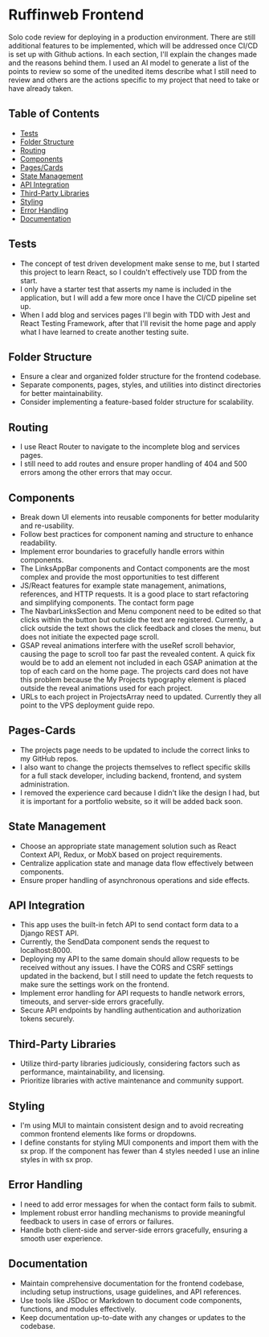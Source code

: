 # Ruffinweb Frontend

Solo code review for deploying in a production environment. There are still additional features to be implemented, which will be addressed once CI/CD is set up with Github actions. In each section, I'll explain the changes made and the reasons behind them. I used an AI model to generate a list of the points to review so some of the unedited items describe what I still need to review and others are the actions specific to my project that need to take or have already taken. 

## Table of Contents

- [Tests](#tests)
- [Folder Structure](#folder-structure)
- [Routing](#routing)
- [Components](#components)
- [Pages/Cards](#pages-cards)
- [State Management](#state-management)
- [API Integration](#api-integration)
- [Third-Party Libraries](#third-party-libraries)
- [Styling](#styling)
- [Error Handling](#error-handling)
- [Documentation](#documentation)

## Tests

- The concept of test driven development make sense to me, but I started this project to learn React, so I couldn't effectively use TDD from the start.
- I only have a starter test that asserts my name is included in the application, but I will add a few more once I have the CI/CD pipeline set up.
- When I add blog and services pages I'll begin with TDD with Jest and React Testing Framework, after that I'll revisit the home page and apply what I have learned to create another testing suite.

## Folder Structure

- Ensure a clear and organized folder structure for the frontend codebase.
- Separate components, pages, styles, and utilities into distinct directories for better maintainability.
- Consider implementing a feature-based folder structure for scalability.

## Routing

- I use React Router to navigate to the incomplete blog and services pages.
- I still need to add routes and ensure proper handling of 404 and 500 errors among the other errors that may occur.

## Components

- Break down UI elements into reusable components for better modularity and re-usability.
- Follow best practices for component naming and structure to enhance readability.
- Implement error boundaries to gracefully handle errors within components.
- The LinksAppBar components and Contact components are the most complex and provide the most opportunities to test different 
- JS/React features for example state management, animations, references, and HTTP requests. 
It is a good place to start refactoring and simplifying components. The contact form page 
- The NavbarLinksSection and Menu component need to be edited so that clicks within the button but outside the text are registered. 
Currently, a click outside the text shows the click feedback and closes the menu, but does not initiate the expected page scroll.
- GSAP reveal animations interfere with the useRef scroll behavior, causing the page to scroll too far past the revealed content. 
A quick fix would be to add an element not included in each GSAP animation at the top of each card on the home page. 
The projects card does not have this problem because the My Projects typography element is placed outside the reveal animations used for each project.
- URLs to each project in ProjectsArray need to updated. Currently they all point to the VPS deployment guide repo.

## Pages-Cards

- The projects page needs to be updated to include the correct links to my GitHub repos.
- I also want to change the projects themselves to reflect specific skills for a full stack developer, including backend, frontend, and system administration.
- I removed the experience card because I didn't like the design I had, but it is important for a portfolio website, so it will be added back soon.

## State Management

- Choose an appropriate state management solution such as React Context API, Redux, or MobX based on project requirements.
- Centralize application state and manage data flow effectively between components.
- Ensure proper handling of asynchronous operations and side effects.

## API Integration

- This app uses the built-in fetch API to send contact form data to a Django REST API.
- Currently, the SendData component sends the request to localhost:8000. 
- Deploying my API to the same domain should allow requests to be received without any issues. I have the CORS and CSRF settings updated in the backend, 
but I still need to update the fetch requests to make sure the settings work on the frontend.
- Implement error handling for API requests to handle network errors, timeouts, and server-side errors gracefully.
- Secure API endpoints by handling authentication and authorization tokens securely.

## Third-Party Libraries

- Utilize third-party libraries judiciously, considering factors such as performance, maintainability, and licensing.
- Prioritize libraries with active maintenance and community support.

## Styling

- I'm using MUI to maintain consistent design and to avoid recreating common frontend elements like forms or dropdowns.
- I define constants for styling MUI components and import them with the sx prop. If the component has fewer than 4 styles needed I use an inline styles in with sx prop.

## Error Handling

- I need to add error messages for when the contact form fails to submit. 
- Implement robust error handling mechanisms to provide meaningful feedback to users in case of errors or failures.
- Handle both client-side and server-side errors gracefully, ensuring a smooth user experience.

## Documentation

- Maintain comprehensive documentation for the frontend codebase, including setup instructions, usage guidelines, and API references.
- Use tools like JSDoc or Markdown to document code components, functions, and modules effectively.
- Keep documentation up-to-date with any changes or updates to the codebase.
